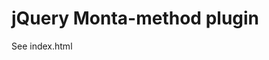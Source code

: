 # jQuery Monta-method plugin

See <span>index.html</span>

<script src="http://code.jquery.com/jquery-1.10.1.min.js"></script>
<script src="./jquery-monta.js"></script>
<script>
$('span').monta();
</script>

